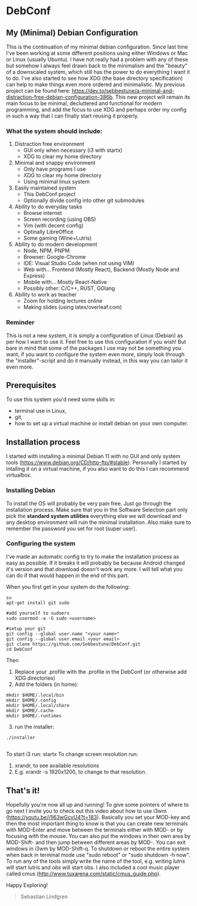 # DebConf
## My (Minimal) Debian Configuration
This is the continuation of my minimal debian configuration. Since last time I've been working at some different positions using either Windows or Mac or Linux (usually Ubuntu). I have not really had a problem with any of these but somehow I always feel drawn back to the minimalism and the "beauty" of a downscaled system, which still has the power to do everything I want it to do. I've also started to see how XDG (the base directory specification) can help to make things even more ordered and minimalistic. My previous project can be found here: https://dev.to/sebbestune/a-minimal-and-distraction-free-debian-configuration-386b. This new project will remain its main focus to be minimal, decluttered and functional for modern programming, and add the focus to use XDG and perhaps order my config in such a way that I can finally start reusing it properly.

### What the system should include:

1. Distraction free environment
    - GUI only when necessary (i3 with startx)
    - XDG to clear my home directory
2. Minimal and snappy environment
    - Only have programs I use
    - XDG to clear my home directory
    - Using minimal linux system
3. Easily maintained system
    - This DebConf project
    - Optionally divide config into other git submodules
4. Ability to do everyday tasks
    - Browse internet
    - Screen recording (using OBS)
    - Vim (with decent config)
    - Optinally LibreOffice
    - Some gaming (Wine+Lutris)
5. Ability to do modern development
    - Node, NPM, PNPM
    - Browser: Google-Chrome
    - IDE: Visual Studio Code (when not using VIM)
    - Web with... Frontend (Mostly React), Backend (Mostly Node and Express)
    - Mobile with... Mostly React-Native
    - Possibly other: C/C++, RUST, GOlang
6. Ability to work as teacher 
    - Zoom for holding lectures online
    - Making slides (using latex/overleaf.com)

### Reminder
This is not a new system, it is simply a configuration of Linux (Debian) as per how I want to use it. Feel free to use this configuration if you wish! But bare in mind that some of the packages I use may not be something you want, if you want to configure the system even more, simply look through the "installer"-script and do it manually instead, in this way you can tailor it even more.

## Prerequisites
To use this system you'd need some skills in:
- terminal use in Linux,
- git,
- how to set up a virtual machine or install debian on your own computer.

## Installation process
I started with installing a minimal Debian 11 with no GUI and only system tools (https://www.debian.org/CD/http-ftp/#stable). Personally I started by intalling it on a virtual machine, if you also want to do this I can recommend virtualbox. 

### Installing Debian
To install the OS will probably be very pain free. Just go through the installation process. Make sure that you in the Software Selection part only pick the **standard system utilities** everything else we will download and any desktop environment will ruin the minimal installation. Also make sure to remember the password you set for root (super user).

### Configuring the system
I've made an automatic config to try to make the installation process as easy as possible. If it breaks it will probably be because Android changed it's version and that download doesn't work any more. I will tell what you can do if that would happen in the end of this part.  

When you first get in your system do the following:
```
su 
apt-get install git sudo

#add yourself to sudoers
sudo usermod -a -G sudo <username>

#setup your git 
git config --global user.name "<your name>"
git config --global user.email <your email>
git clone https://github.com/Sebbestune/DebConf.git
cd DebConf
```
Then 

1. Replace your .profile with the .profile in the DebConf (or otherwise add XDG directories) 
2. Add the folders (in home): 
```
mkdir $HOME/.local/bin
mkdir $HOME/.config
mkdir $HOME/.local/share
mkdir $HOME/.cache
mkdir $HOME/.runtimes
```
3. run the installer:

```
./installer
```

##
To start i3 run: startx
To change screen resolution run: 
1. xrandr, to see available resolutions
2. E.g. xrandr -s 1920x1200, to change to that resolution.

## That's it!
Hopefully you're now all up and running! To give some pointers of where to go next I invite you to check out this video about how to use i3wm (https://youtu.be/j1I63wGcvU4?t=183). Basically you set your MOD-key and then the most important thing to know is that you can create new terminals with MOD-Enter and move between the terminals either with MOD-<direction key> or by focusing with the mouse. You can also put the windows in their own area by MOD-Shift-<number> and then jump between different areas by MOD-<number>. You can exit windows in i3wm by MOD-Shift-q. To shutdown or reboot the entire system when back in terminal mode use "sudo reboot" or "sudo shutdown -h now". To run any of the tools simply write the name of the tool, e.g. writing *lutris* will start lutris and *obs* will start obs. I also included a cool music player called cmus (http://www.tuxarena.com/static/cmus_guide.php). 
  
Happy Exploring!
> Sebastian Lindgren

